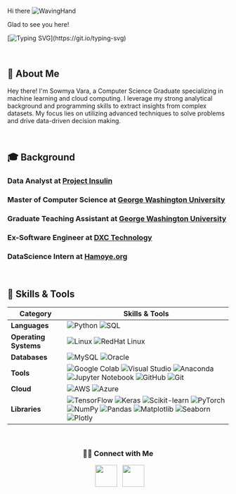 <!--
**Sowmya74/Sowmya74** is a ✨ _special_ ✨ repository because its `README.md` (this file) appears on your GitHub profile.

Here are some ideas to get you started:

- 🔭 I’m currently working on ...
- 🌱 I’m currently learning ...
- 👯 I’m looking to collaborate on ...
- 🤔 I’m looking for help with ...
- 💬 Ask me about ...
- 📫 How to reach me: ...
- 😄 Pronouns: ...
- ⚡ Fun fact: ...
-->
Hi there ![WavingHand](https://user-images.githubusercontent.com/18350557/176309783-0785949b-9127-417c-8b55-ab5a4333674e.gif)


Glad to see you here!   

[![Typing SVG](https://readme-typing-svg.herokuapp.com?color=FF3670&size=35&center=true&vCenter=true&width=1000&lines=Welcome+to+my+GitHub+profile!;)](https://git.io/typing-svg)

<br>

## 🚀 About Me

Hey there! I'm Sowmya Vara, a Computer Science Graduate specializing in machine learning and cloud computing. I leverage my strong analytical background and programming skills to extract insights from complex datasets. My focus lies on utilizing advanced techniques to solve problems and drive data-driven decision making.

<br>

## 🎓 Background

### Data Analyst at [Project Insulin](https://projectinsulin.org/)
### Master of Computer Science at [George Washington University](https://engineering.gwu.edu/)
### Graduate Teaching Assistant at [George Washington University](https://engineering.gwu.edu/)
### Ex-Software Engineer at [DXC Technology](https://dxc.com/in/en)
### DataScience Intern at [Hamoye.org](https://www.hamoye.com/programs/data-science/)

<br>

## 🔧 Skills & Tools

| Category        | Skills & Tools                                                                                                                                           |
|-----------------|-----------------------------------------------------------------------------------------------------------------------------------------------------------|
| **Languages**   | ![Python](https://img.shields.io/badge/-Python-000?&logo=Python&style=flat-square) ![SQL](https://img.shields.io/badge/-SQL-000?&logo=MySQL&style=flat-square) |
| **Operating Systems** | ![Linux](https://img.shields.io/badge/-Linux-000?&logo=Linux&style=flat-square) ![RedHat Linux](https://img.shields.io/badge/-RedHat%20Linux-000?&logo=Red-Hat&style=flat-square) |
| **Databases**   | ![MySQL](https://img.shields.io/badge/-MySQL-000?&logo=MySQL&style=flat-square) ![Oracle](https://img.shields.io/badge/-Oracle-000?&logo=Oracle&style=flat-square) |
| **Tools**       | ![Google Colab](https://img.shields.io/badge/-Google%20Colab-000?&logo=Google-Colab&style=flat-square) ![Visual Studio](https://img.shields.io/badge/-Visual%20Studio-000?&logo=Visual-Studio&style=flat-square) ![Anaconda](https://img.shields.io/badge/-Anaconda-000?&logo=Anaconda&style=flat-square) ![Jupyter Notebook](https://img.shields.io/badge/-Jupyter%20Notebook-000?&logo=Jupyter&style=flat-square) ![GitHub](https://img.shields.io/badge/-GitHub-000?&logo=GitHub&style=flat-square) ![Git](https://img.shields.io/badge/-Git-000?&logo=Git&style=flat-square) |
| **Cloud**       | ![AWS](https://img.shields.io/badge/-AWS-000?&logo=Amazon-AWS&logoColor=F90&style=flat-square) ![Azure](https://img.shields.io/badge/-Azure-000?&logo=Microsoft-Azure&logoColor=0078D4&style=flat-square) |
| **Libraries**   | ![TensorFlow](https://img.shields.io/badge/-TensorFlow-000?&logo=TensorFlow&style=flat-square) ![Keras](https://img.shields.io/badge/-Keras-000?&logo=Keras&style=flat-square) ![Scikit-learn](https://img.shields.io/badge/-Scikit%20learn-000?&logo=scikit-learn&style=flat-square) ![PyTorch](https://img.shields.io/badge/-PyTorch-000?&logo=PyTorch&style=flat-square) ![NumPy](https://img.shields.io/badge/-NumPy-000?&logo=NumPy&style=flat-square) ![Pandas](https://img.shields.io/badge/-Pandas-000?&logo=Pandas&style=flat-square) ![Matplotlib](https://img.shields.io/badge/-Matplotlib-000?&logo=Matplotlib&style=flat-square) ![Seaborn](https://img.shields.io/badge/-Seaborn-000?&logo=Seaborn&style=flat-square) ![Plotly](https://img.shields.io/badge/-Plotly-000?&logo=Plotly&style=flat-square) |

<br>

  <h3 align="center"> 🤝🏻 Connect with Me </h3>

<p align="center"> 
&nbsp; <a href="https://www.linkedin.com/in/sowmya-vara" target="_blank" rel="noopener noreferrer"><img src="https://github.com/Sowmya74/Sowmya74/assets/74980301/912189e3-7a6b-4fcb-a8a6-dbe58cb9420b" width="50" /></a>
&nbsp; <a href="mailto:sowmyavara26@gmail.com" target="_blank" rel="noopener noreferrer"><img src="https://github.com/Sowmya74/Sowmya74/assets/74980301/fbbe0c24-6a77-4a77-a930-758a955c499e"  width="50" /></a>
</p>

